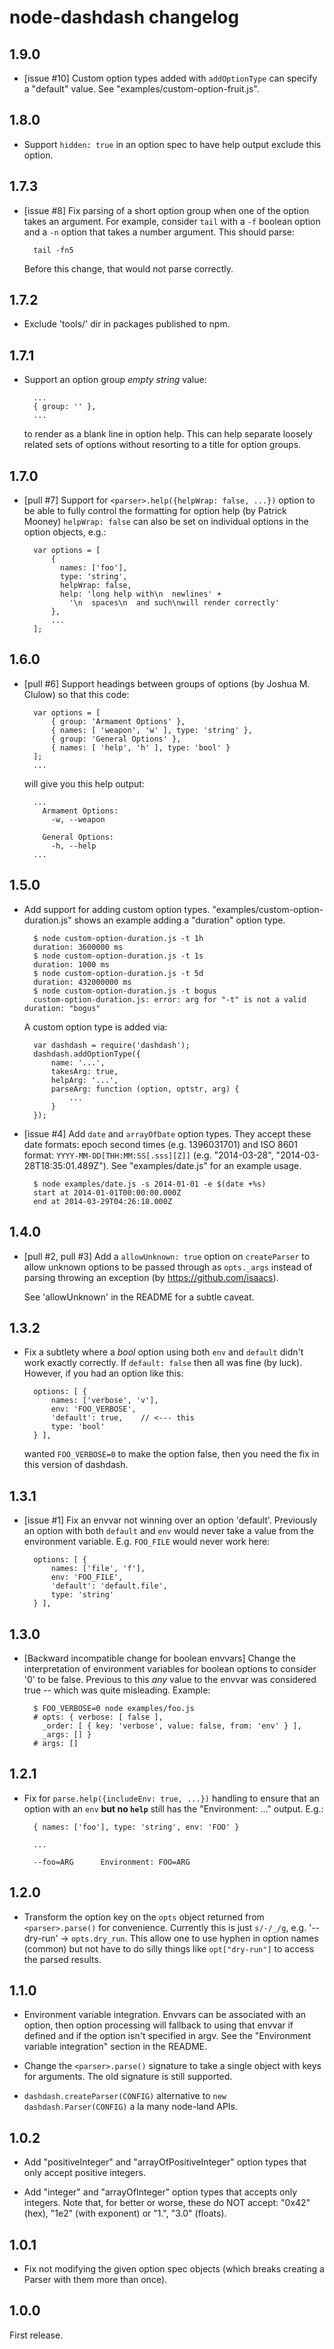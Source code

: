 # node-dashdash changelog

## 1.9.0

- [issue #10] Custom option types added with `addOptionType` can specify a
  "default" value. See "examples/custom-option-fruit.js".


## 1.8.0

- Support `hidden: true` in an option spec to have help output exclude this
  option.


## 1.7.3

- [issue #8] Fix parsing of a short option group when one of the
  option takes an argument. For example, consider `tail` with
  a `-f` boolean option and a `-n` option that takes a number
  argument. This should parse:

        tail -fn5

  Before this change, that would not parse correctly.


## 1.7.2

- Exclude 'tools/' dir in packages published to npm.


## 1.7.1

- Support an option group *empty string* value:

        ...
        { group: '' },
        ...

  to render as a blank line in option help. This can help separate loosely
  related sets of options without resorting to a title for option groups.


## 1.7.0

- [pull #7] Support for `<parser>.help({helpWrap: false, ...})` option to be able
  to fully control the formatting for option help (by Patrick Mooney) `helpWrap:
  false` can also be set on individual options in the option objects, e.g.:

        var options = [
            {
              names: ['foo'],
              type: 'string',
              helpWrap: false,
              help: 'long help with\n  newlines' +
                '\n  spaces\n  and such\nwill render correctly'
            },
            ...
        ];


## 1.6.0

- [pull #6] Support headings between groups of options (by Joshua M. Clulow)
  so that this code:

        var options = [
            { group: 'Armament Options' },
            { names: [ 'weapon', 'w' ], type: 'string' },
            { group: 'General Options' },
            { names: [ 'help', 'h' ], type: 'bool' }
        ];
        ...

  will give you this help output:

        ...
          Armament Options:
            -w, --weapon

          General Options:
            -h, --help
        ...


## 1.5.0

- Add support for adding custom option types. "examples/custom-option-duration.js"
  shows an example adding a "duration" option type.

        $ node custom-option-duration.js -t 1h
        duration: 3600000 ms
        $ node custom-option-duration.js -t 1s
        duration: 1000 ms
        $ node custom-option-duration.js -t 5d
        duration: 432000000 ms
        $ node custom-option-duration.js -t bogus
        custom-option-duration.js: error: arg for "-t" is not a valid duration: "bogus"

  A custom option type is added via:

        var dashdash = require('dashdash');
        dashdash.addOptionType({
            name: '...',
            takesArg: true,
            helpArg: '...',
            parseArg: function (option, optstr, arg) {
                ...
            }
        });

- [issue #4] Add `date` and `arrayOfDate` option types. They accept these date
  formats: epoch second times (e.g. 1396031701) and ISO 8601 format:
  `YYYY-MM-DD[THH:MM:SS[.sss][Z]]` (e.g. "2014-03-28",
  "2014-03-28T18:35:01.489Z"). See "examples/date.js" for an example usage.

        $ node examples/date.js -s 2014-01-01 -e $(date +%s)
        start at 2014-01-01T00:00:00.000Z
        end at 2014-03-29T04:26:18.000Z


## 1.4.0

- [pull #2, pull #3] Add a `allowUnknown: true` option on `createParser` to
  allow unknown options to be passed through as `opts._args` instead of parsing
  throwing an exception (by https://github.com/isaacs).

  See 'allowUnknown' in the README for a subtle caveat.


## 1.3.2

- Fix a subtlety where a *bool* option using both `env` and `default` didn't
  work exactly correctly. If `default: false` then all was fine (by luck).
  However, if you had an option like this:

        options: [ {
            names: ['verbose', 'v'],
            env: 'FOO_VERBOSE',
            'default': true,    // <--- this
            type: 'bool'
        } ],

  wanted `FOO_VERBOSE=0` to make the option false, then you need the fix
  in this version of dashdash.


## 1.3.1

- [issue #1] Fix an envvar not winning over an option 'default'. Previously
  an option with both `default` and `env` would never take a value from the
  environment variable. E.g. `FOO_FILE` would never work here:

        options: [ {
            names: ['file', 'f'],
            env: 'FOO_FILE',
            'default': 'default.file',
            type: 'string'
        } ],


## 1.3.0

- [Backward incompatible change for boolean envvars] Change the
  interpretation of environment variables for boolean options to consider '0'
  to be false. Previous to this *any* value to the envvar was considered
  true -- which was quite misleading. Example:

        $ FOO_VERBOSE=0 node examples/foo.js
        # opts: { verbose: [ false ],
          _order: [ { key: 'verbose', value: false, from: 'env' } ],
          _args: [] }
        # args: []


## 1.2.1

- Fix for `parse.help({includeEnv: true, ...})` handling to ensure that an
  option with an `env` **but no `help`** still has the "Environment: ..."
  output. E.g.:

        { names: ['foo'], type: 'string', env: 'FOO' }

        ...

        --foo=ARG      Environment: FOO=ARG


## 1.2.0

- Transform the option key on the `opts` object returned from
  `<parser>.parse()` for convenience. Currently this is just
  `s/-/_/g`, e.g. '--dry-run' -> `opts.dry_run`. This allow one to use hyphen
  in option names (common) but not have to do silly things like
  `opt["dry-run"]` to access the parsed results.


## 1.1.0

- Environment variable integration. Envvars can be associated with an option,
  then option processing will fallback to using that envvar if defined and
  if the option isn't specified in argv. See the "Environment variable
  integration" section in the README.

- Change the `<parser>.parse()` signature to take a single object with keys
  for arguments. The old signature is still supported.

- `dashdash.createParser(CONFIG)` alternative to `new dashdash.Parser(CONFIG)`
  a la many node-land APIs.


## 1.0.2

- Add "positiveInteger" and "arrayOfPositiveInteger" option types that only
  accept positive integers.

- Add "integer" and "arrayOfInteger" option types that accepts only integers.
  Note that, for better or worse, these do NOT accept: "0x42" (hex), "1e2"
  (with exponent) or "1.", "3.0" (floats).


## 1.0.1

- Fix not modifying the given option spec objects (which breaks creating
  a Parser with them more than once).


## 1.0.0

First release.
